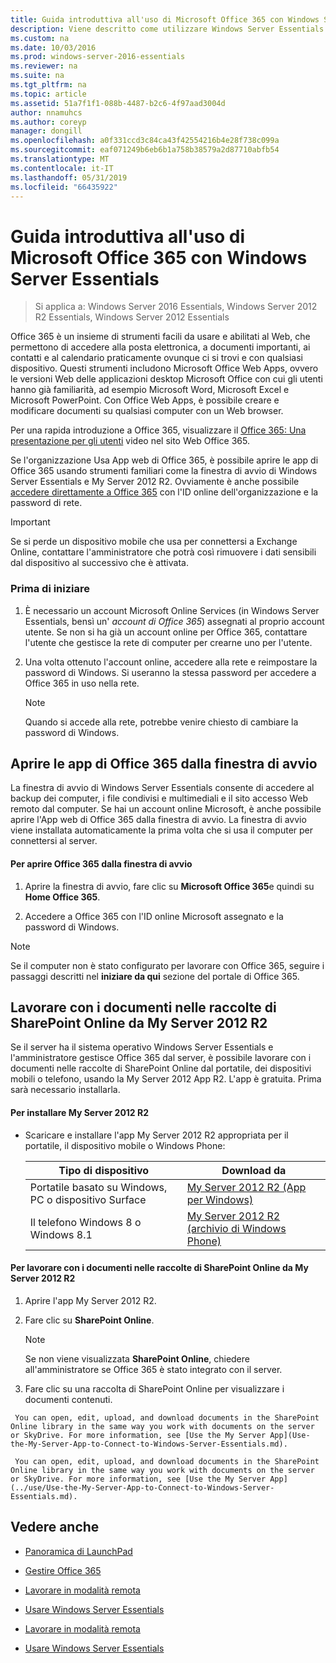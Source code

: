 ```yaml
---
title: Guida introduttiva all'uso di Microsoft Office 365 con Windows Server Essentials
description: Viene descritto come utilizzare Windows Server Essentials
ms.custom: na
ms.date: 10/03/2016
ms.prod: windows-server-2016-essentials
ms.reviewer: na
ms.suite: na
ms.tgt_pltfrm: na
ms.topic: article
ms.assetid: 51a7f1f1-088b-4487-b2c6-4f97aad3004d
author: nnamuhcs
ms.author: coreyp
manager: dongill
ms.openlocfilehash: a0f331ccd3c84ca43f42554216b4e28f738c099a
ms.sourcegitcommit: eaf071249b6eb6b1a758b38579a2d87710abfb54
ms.translationtype: MT
ms.contentlocale: it-IT
ms.lasthandoff: 05/31/2019
ms.locfileid: "66435922"
---
```

# <a name="quick-start-guide-to-using-microsoft-office-365-with-windows-server-essentials"></a>Guida introduttiva all'uso di Microsoft Office 365 con Windows Server Essentials

>Si applica a: Windows Server 2016 Essentials, Windows Server 2012 R2 Essentials, Windows Server 2012 Essentials

 Office 365 è un insieme di strumenti facili da usare e abilitati al Web, che permettono di accedere alla posta elettronica, a documenti importanti, ai contatti e al calendario praticamente ovunque ci si trovi e con qualsiasi dispositivo. Questi strumenti includono Microsoft Office Web Apps, ovvero le versioni Web delle applicazioni desktop Microsoft Office con cui gli utenti hanno già familiarità, ad esempio Microsoft Word, Microsoft Excel e Microsoft PowerPoint. Con Office Web Apps, è possibile creare e modificare documenti su qualsiasi computer con un Web browser.  

 Per una rapida introduzione a Office 365, visualizzare il [Office 365: Una presentazione per gli utenti](https://onlinehelp.microsoft.com/office365-smallbusinesses/hh534379.aspx) video nel sito Web Office 365.  

 Se l'organizzazione Usa App web di Office 365, è possibile aprire le app di Office 365 usando strumenti familiari come la finestra di avvio di Windows Server Essentials e My Server 2012 R2. Ovviamente è anche possibile [accedere direttamente a Office 365](https://login.microsoftonline.com/login.srf?wa=wsignin1.0&rpsnv=2&ct=1384059583&rver=6.1.6206.0&wp=MBI_KEY&wreply=https:%2F%2Fwww.outlook.com%2Fowa%2F&id=260563&whr=students.tamuk.edu&CBCXT=out) con l'ID online dell'organizzazione e la password di rete.  

> [!IMPORTANT]
>  Se si perde un dispositivo mobile che usa per connettersi a Exchange Online, contattare l'amministratore che potrà così rimuovere i dati sensibili dal dispositivo al successivo che è attivata.  

### <a name="before-you-begin"></a>Prima di iniziare  

1.  È necessario un account Microsoft Online Services (in Windows Server Essentials, bensì un' *account di Office 365*) assegnati al proprio account utente. Se non si ha già un account online per Office 365, contattare l'utente che gestisce la rete di computer per crearne uno per l'utente.  

2.  Una volta ottenuto l'account online, accedere alla rete e reimpostare la password di Windows. Si useranno la stessa password per accedere a Office 365 in uso nella rete.  

    > [!NOTE]
    >  Quando si accede alla rete, potrebbe venire chiesto di cambiare la password di Windows.  

## <a name="open-office-365-apps-from-the-launchpad"></a>Aprire le app di Office 365 dalla finestra di avvio  
 La finestra di avvio di Windows Server Essentials consente di accedere al backup dei computer, i file condivisi e multimediali e il sito accesso Web remoto dal computer. Se hai un account online Microsoft, è anche possibile aprire l'App web di Office 365 dalla finestra di avvio. La finestra di avvio viene installata automaticamente la prima volta che si usa il computer per connettersi al server.  

#### <a name="to-open-office-365-from-the-launchpad"></a>Per aprire Office 365 dalla finestra di avvio  

1.  Aprire la finestra di avvio, fare clic su **Microsoft Office 365**e quindi su **Home Office 365**.  

2.  Accedere a Office 365 con l'ID online Microsoft assegnato e la password di Windows.  

> [!NOTE]
>  Se il computer non è stato configurato per lavorare con Office 365, seguire i passaggi descritti nel **iniziare da qui** sezione del portale di Office 365.  

## <a name="work-with-documents-in-your-sharepoint-online-libraries-from-my-server-2012-r2"></a>Lavorare con i documenti nelle raccolte di SharePoint Online da My Server 2012 R2  
 Se il server ha il sistema operativo Windows Server Essentials e l'amministratore gestisce Office 365 dal server, è possibile lavorare con i documenti nelle raccolte di SharePoint Online dal portatile, dei dispositivi mobili o telefono, usando la My Server 2012 App R2. L'app è gratuita. Prima sarà necessario installarla.  

#### <a name="to-install-my-server-2012-r2"></a>Per installare My Server 2012 R2  

-   Scaricare e installare l'app My Server 2012 R2 appropriata per il portatile, il dispositivo mobile o Windows Phone:  

    |Tipo di dispositivo|Download da|  
    |-----------------|-------------------|  
    |Portatile basato su Windows, PC o dispositivo Surface|[My Server 2012 R2 (App per Windows)](https://apps.microsoft.com/windows/app/my-server-2012-r2/67e86695-bda3-4f32-96c4-2e20e56f1cf3)|  
    | Il telefono Windows 8 o Windows 8.1|[My Server 2012 R2 (archivio di Windows Phone)](http://www.windowsphone.com/store/app/my-server-2012-r2/44f596b5-0477-4096-b96e-ddd6ef64ad6b)|  

#### <a name="to-work-with-documents-in-sharepoint-online-libraries-from-my-server-2012-r2"></a>Per lavorare con i documenti nelle raccolte di SharePoint Online da My Server 2012 R2  

1.  Aprire l'app My Server 2012 R2.  

2.  Fare clic su **SharePoint Online**.  

    > [!NOTE]
    >  Se non viene visualizzata **SharePoint Online**, chiedere all'amministratore se Office 365 è stato integrato con il server.  

3.  Fare clic su una raccolta di SharePoint Online per visualizzare i documenti contenuti.  


~~~
 You can open, edit, upload, and download documents in the SharePoint Online library in the same way you work with documents on the server or SkyDrive. For more information, see [Use the My Server App](Use-the-My-Server-App-to-Connect-to-Windows-Server-Essentials.md).  

 You can open, edit, upload, and download documents in the SharePoint Online library in the same way you work with documents on the server or SkyDrive. For more information, see [Use the My Server App](../use/Use-the-My-Server-App-to-Connect-to-Windows-Server-Essentials.md).  
~~~


## <a name="see-also"></a>Vedere anche  

-   [Panoramica di LaunchPad](../manage/Overview-of-the-Launchpad-in-Windows-Server-Essentials.md)  

-   [Gestire Office 365](../manage/Manage-Office-365-in-Windows-Server-Essentials.md)  


-   [Lavorare in modalità remota](Work-Remotely-in-Windows-Server-Essentials.md)  

-   [Usare Windows Server Essentials](Use-Windows-Server-Essentials.md)

-   [Lavorare in modalità remota](../use/Work-Remotely-in-Windows-Server-Essentials.md)  

-   [Usare Windows Server Essentials](../use/Use-Windows-Server-Essentials.md)

